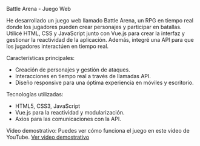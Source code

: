 Battle Arena - Juego Web

He desarrollado un juego web llamado Battle Arena, un RPG en tiempo real donde los jugadores pueden crear personajes y participar en batallas. 
Utilicé HTML, CSS y JavaScript junto con Vue.js para crear la interfaz y gestionar la reactividad de la aplicación. Además, integré una API para que los jugadores interactúen en tiempo real.

Características principales:
- Creación de personajes y gestión de ataques.
- Interacciones en tiempo real a través de llamadas API.
- Diseño responsive para una óptima experiencia en móviles y escritorio.

Tecnologías utilizadas:
- HTML5, CSS3, JavaScript
- Vue.js para la reactividad y modularización.
- Axios para las comunicaciones con la API.

Video demostrativo:
Puedes ver cómo funciona el juego en este video de YouTube.
[Ver video demostrativo]([https://youtu.be/8iIQzk-EFc0])
